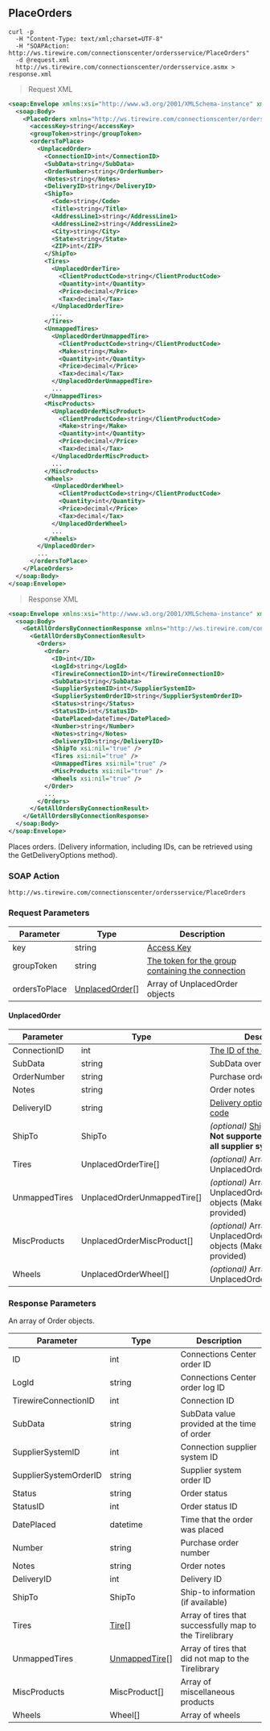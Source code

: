 ## PlaceOrders

```shell
curl -p
  -H "Content-Type: text/xml;charset=UTF-8"
  -H "SOAPAction: http://ws.tirewire.com/connectionscenter/ordersservice/PlaceOrders"
  -d @request.xml
  http://ws.tirewire.com/connectionscenter/ordersservice.asmx > response.xml
```

> Request XML

```xml
<soap:Envelope xmlns:xsi="http://www.w3.org/2001/XMLSchema-instance" xmlns:xsd="http://www.w3.org/2001/XMLSchema" xmlns:soap="http://schemas.xmlsoap.org/soap/envelope/">
  <soap:Body>
    <PlaceOrders xmlns="http://ws.tirewire.com/connectionscenter/ordersservice">
      <accessKey>string</accessKey>
      <groupToken>string</groupToken>
      <ordersToPlace>
        <UnplacedOrder>
          <ConnectionID>int</ConnectionID>
          <SubData>string</SubData>
          <OrderNumber>string</OrderNumber>
          <Notes>string</Notes>
          <DeliveryID>string</DeliveryID>
          <ShipTo>
            <Code>string</Code>
            <Title>string</Title>
            <AddressLine1>string</AddressLine1>
            <AddressLine2>string</AddressLine2>
            <City>string</City>
            <State>string</State>
            <ZIP>int</ZIP>
          </ShipTo>
          <Tires>
            <UnplacedOrderTire>
              <ClientProductCode>string</ClientProductCode>
              <Quantity>int</Quantity>
              <Price>decimal</Price>
              <Tax>decimal</Tax>
            </UnplacedOrderTire>
            ...
          </Tires>
          <UnmappedTires>
            <UnplacedOrderUnmappedTire>
              <ClientProductCode>string</ClientProductCode>
              <Make>string</Make>
              <Quantity>int</Quantity>
              <Price>decimal</Price>
              <Tax>decimal</Tax>
            </UnplacedOrderUnmappedTire>
            ...
          </UnmappedTires>
          <MiscProducts>
            <UnplacedOrderMiscProduct>
              <ClientProductCode>string</ClientProductCode>
              <Make>string</Make>
              <Quantity>int</Quantity>
              <Price>decimal</Price>
              <Tax>decimal</Tax>
            </UnplacedOrderMiscProduct>
            ...
          </MiscProducts>
          <Wheels>
            <UnplacedOrderWheel>
              <ClientProductCode>string</ClientProductCode>
              <Quantity>int</Quantity>
              <Price>decimal</Price>
              <Tax>decimal</Tax>
            </UnplacedOrderWheel>
            ...
          </Wheels>
        </UnplacedOrder>
        ...
      </ordersToPlace>
    </PlaceOrders>
  </soap:Body>
</soap:Envelope>
```

> Response XML

```xml
<soap:Envelope xmlns:xsi="http://www.w3.org/2001/XMLSchema-instance" xmlns:xsd="http://www.w3.org/2001/XMLSchema" xmlns:soap="http://schemas.xmlsoap.org/soap/envelope/">
  <soap:Body>
    <GetAllOrdersByConnectionResponse xmlns="http://ws.tirewire.com/connectionscenter/ordersservice">
      <GetAllOrdersByConnectionResult>
        <Orders>
          <Order>
            <ID>int</ID>
            <LogId>string</LogId>
            <TirewireConnectionID>int</TirewireConnectionID>
            <SubData>string</SubData>
            <SupplierSystemID>int</SupplierSystemID>
            <SupplierSystemOrderID>string</SupplierSystemOrderID>
            <Status>string</Status>
            <StatusID>int</StatusID>
            <DatePlaced>dateTime</DatePlaced>
            <Number>string</Number>
            <Notes>string</Notes>
            <DeliveryID>string</DeliveryID>
            <ShipTo xsi:nil="true" />
            <Tires xsi:nil="true" />
            <UnmappedTires xsi:nil="true" />
            <MiscProducts xsi:nil="true" />
            <Wheels xsi:nil="true" />
          </Order>
          ...
        </Orders>
      </GetAllOrdersByConnectionResult>
    </GetAllOrdersByConnectionResponse>
  </soap:Body>
</soap:Envelope>
```

Places orders. (Delivery information, including IDs, can be retrieved using the GetDeliveryOptions method).

### SOAP Action
`http://ws.tirewire.com/connectionscenter/ordersservice/PlaceOrders`

### Request Parameters
Parameter | Type | Description
--------- | ---- | -----------
key | string | [Access Key](#access-keys)
groupToken | string | [The token for the group containing the connection](#creating-a-group)
ordersToPlace | [UnplacedOrder](#unplacedorder)[] | Array of UnplacedOrder objects

#### UnplacedOrder
Parameter | Type | Description
--------- | ---- | -----------
ConnectionID | int | [The ID of the connection](#get-connections-by-group-token)
SubData | string | SubData override
OrderNumber | string | Purchase order number
Notes | string | Order notes
DeliveryID | string | [Delivery option identifying code](#getdeliveryoptions)
ShipTo | ShipTo | *(optional)* [Ship-to information](#getshiptooptions)<br>**Not supported/required by all supplier systems**
Tires | UnplacedOrderTire[] | *(optional)* Array of UnplacedOrderTire objects
UnmappedTires | UnplacedOrderUnmappedTire[] | *(optional)* Array of UnplacedOrderUnmappedTire objects (Make name must be provided)
MiscProducts | UnplacedOrderMiscProduct[] | *(optional)* Array of UnplacedOrderMiscProduct objects (Make name must be provided)
Wheels | UnplacedOrderWheel[] | *(optional)* Array of UnplacedOrderWheel objects

### Response Parameters
An array of Order objects.

Parameter | Type | Description
--------- | ---- | -----------
ID | int | Connections Center order ID
LogId | string | Connections Center order log ID
TirewireConnectionID | int | Connection ID
SubData | string | SubData value provided at the time of order
SupplierSystemID | int | Connection supplier system ID
SupplierSystemOrderID | string | Supplier system order ID
Status | string | Order status
StatusID | int | Order status ID
DatePlaced | datetime | Time that the order was placed
Number | string | Purchase order number
Notes | string | Order notes
DeliveryID | int | Delivery ID
ShipTo | ShipTo | Ship-to information (if available)
Tires | [Tire](#tire-object)[] | Array of tires that successfully map to the Tirelibrary
UnmappedTires | [UnmappedTire](#unmappedtire-object)[] | Array of tires that did not map to the Tirelibrary
MiscProducts | MiscProduct[] | Array of miscellaneous products
Wheels | Wheel[] | Array of wheels
